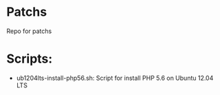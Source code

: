 # Patchs
Repo for patchs

# Scripts:

* ub1204lts-install-php56.sh: Script for install PHP 5.6 on Ubuntu 12.04 LTS

